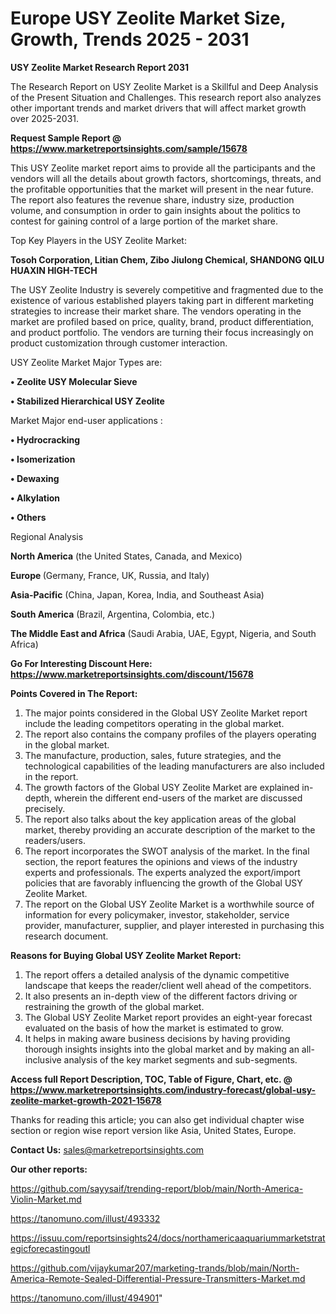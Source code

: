 # Europe USY Zeolite Market Size, Growth, Trends 2025 - 2031

<strong>USY Zeolite Market Research Report 2031</strong>

The Research Report on USY Zeolite Market is a Skillful and Deep Analysis of the Present Situation and Challenges. This research report also analyzes other important trends and market drivers that will affect market growth over 2025-2031.

<strong>Request Sample Report @ <a href=https://www.marketreportsinsights.com/sample/15678>https://www.marketreportsinsights.com/sample/15678</a></strong>

This USY Zeolite market report aims to provide all the participants and the vendors will all the details about growth factors, shortcomings, threats, and the profitable opportunities that the market will present in the near future. The report also features the revenue share, industry size, production volume, and consumption in order to gain insights about the politics to contest for gaining control of a large portion of the market share.

Top Key Players in the USY Zeolite Market:

<strong>Tosoh Corporation, Litian Chem, Zibo Jiulong Chemical, SHANDONG QILU HUAXIN HIGH-TECH</strong>

The USY Zeolite Industry is severely competitive and fragmented due to the existence of various established players taking part in different marketing strategies to increase their market share. The vendors operating in the market are profiled based on price, quality, brand, product differentiation, and product portfolio. The vendors are turning their focus increasingly on product customization through customer interaction.

USY Zeolite Market Major Types are:

<strong>• Zeolite USY Molecular Sieve

• Stabilized Hierarchical USY Zeolite</strong>

Market Major end-user applications :

<strong>• Hydrocracking

• Isomerization

• Dewaxing

• Alkylation

• Others</strong>

Regional Analysis

</u><strong><b>North America</b></strong> (the United States, Canada, and Mexico)

<strong><b>Europe </b></strong>(Germany, France, UK, Russia, and Italy)

<strong><b>Asia-Pacific</b></strong> (China, Japan, Korea, India, and Southeast Asia)

<strong><b>South America</b></strong> (Brazil, Argentina, Colombia, etc.)

<strong><b>The Middle East and Africa</b></strong> (Saudi Arabia, UAE, Egypt, Nigeria, and South Africa)

<strong>Go For Interesting Discount Here: <a href=https://www.marketreportsinsights.com/discount/15678>https://www.marketreportsinsights.com/discount/15678</a></strong>

<strong>Points Covered in The Report:</strong>
<ol>
  <li>The major points considered in the Global USY Zeolite Market report include the leading competitors operating in the global market.</li>
  <li>The report also contains the company profiles of the players operating in the global market.</li>
  <li>The manufacture, production, sales, future strategies, and the technological capabilities of the leading manufacturers are also included in the report.</li>
  <li>The growth factors of the Global USY Zeolite Market are explained in-depth, wherein the different end-users of the market are discussed precisely.</li>
  <li>The report also talks about the key application areas of the global market, thereby providing an accurate description of the market to the readers/users.</li>
  <li>The report incorporates the SWOT analysis of the market. In the final section, the report features the opinions and views of the industry experts and professionals. The experts analyzed the export/import policies that are favorably influencing the growth of the Global USY Zeolite Market.</li>
  <li>The report on the Global USY Zeolite Market is a worthwhile source of information for every policymaker, investor, stakeholder, service provider, manufacturer, supplier, and player interested in purchasing this research document.</li>
</ol>
<strong>Reasons for Buying Global USY Zeolite Market Report:</strong>

<ol>
  <li>The report offers a detailed analysis of the dynamic competitive landscape that keeps the reader/client well ahead of the competitors.</li>
  <li>It also presents an in-depth view of the different factors driving or restraining the growth of the global market.</li>
  <li>The Global USY Zeolite Market report provides an eight-year forecast evaluated on the basis of how the market is estimated to grow.</li>
  <li>It helps in making aware business decisions by having providing thorough insights insights into the global market and by making an all-inclusive analysis of the key market segments and sub-segments.</li>
</ol>
<strong>Access full Report Description, TOC, Table of Figure, Chart, etc. @ <a href=https://www.marketreportsinsights.com/industry-forecast/global-usy-zeolite-market-growth-2021-15678>https://www.marketreportsinsights.com/industry-forecast/global-usy-zeolite-market-growth-2021-15678</a></strong>


Thanks for reading this article; you can also get individual chapter wise section or region wise report version like Asia, United States, Europe.

<strong>Contact Us:</strong>
sales@marketreportsinsights.com

<strong>Our other reports:</strong>

<a href=https://github.com/sayysaif/trending-report/blob/main/North-America-Violin-Market.md>https://github.com/sayysaif/trending-report/blob/main/North-America-Violin-Market.md</a>

<a href=https://tanomuno.com/illust/493332>https://tanomuno.com/illust/493332</a>

<a href=https://issuu.com/reportsinsights24/docs/northamericaaquariummarketstrategicforecastingoutl>https://issuu.com/reportsinsights24/docs/northamericaaquariummarketstrategicforecastingoutl</a>

<a href=https://github.com/vijaykumar207/marketing-trands/blob/main/North-America-Remote-Sealed-Differential-Pressure-Transmitters-Market.md>https://github.com/vijaykumar207/marketing-trands/blob/main/North-America-Remote-Sealed-Differential-Pressure-Transmitters-Market.md</a>

<a href=https://tanomuno.com/illust/494901>https://tanomuno.com/illust/494901</a>"
